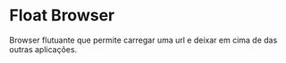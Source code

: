 # Float Browser

Browser flutuante que permite carregar uma url e deixar em cima de das outras aplicações.


